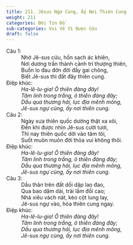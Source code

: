 ```yaml
---
title: 211. Jêsus Ngự Cùng, Ấy Nơi Thiên Cung
weight: 211
categories: Đời Tín Đồ
sub-categories: Vui Vẻ Vì Được Cứu
draft: false
---
```

<dl><dt>Câu 1:</dt><dd data-verse="1">Nhờ Jê-sus cứu, hồn sạch ác khiên, <br/>Nơi dương trần thành cảnh trí thượng thiên, <br/>Buồn lo đau đớn đời đầy gai chông, <br/>Biết Jê-sus thì đất đây thiên cung. </dd><dt>Điệp khúc:</dt><dd data-chorus="1"><em>Ha-lê-lu-gia! Ô thiên đàng đây! <br/>Tâm linh trong trắng, ô thiên đàng đây; <br/>Dầu qua thương hải, lục địa mênh mông, <br/>Jê-sus ngự cùng, ấy nơi thiên cung. </em></dd><dt>Câu 2:</dt><dd data-verse="2">Ngày xưa thiên quốc dường thật xa xôi, <br/>Đến khi được nhìn Jê-sus cười tươi, <br/>Thì nay thiên quốc dời vào tâm tôi, <br/>Suốt muôn muôn đời thỏa vui không thôi. </dd><dt>Điệp khúc:</dt><dd data-chorus="1"><em>Ha-lê-lu-gia! Ô thiên đàng đây! <br/>Tâm linh trong trắng, ô thiên đàng đây; <br/>Dầu qua thương hải, lục địa mênh mông, <br/>Jê-sus ngự cùng, ấy nơi thiên cung. </em></dd><dt>Câu 3:</dt><dd data-verse="3">Dầu thân trên đất dồi dập lao đao, <br/>Qua bao dặm dài, trải lắm đồi cao; <br/>Nhà xiêu vách nát, kèo cột lung lay, <br/>Jê-sus ngự vào, hóa thiên cung ngay. </dd><dt>Điệp khúc:</dt><dd data-chorus="1"><em>Ha-lê-lu-gia! Ô thiên đàng đây! <br/>Tâm linh trong trắng, ô thiên đàng đây; <br/>Dầu qua thương hải, lục địa mênh mông, <br/>Jê-sus ngự cùng, ấy nơi thiên cung. </em></dd></dl>